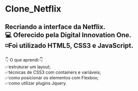 # Clone_Netflix
Recriando a interface da Netflix.</br>
:computer: Oferecido pela Digital Innovation One.</br>
:white_medium_small_square:Foi utilizado HTML5, CSS3 e JavaScript.
--
:point_down: O que aprendi::point_down:</br>
:white_check_mark:estruturar um layout;</br>
:white_check_mark:técnicas de CSS3 com containers e variáveis;</br>
:white_check_mark:como posicionar os elementos com Flexbox;</br>
:white_check_mark:como utilizar plugins Jquery.
